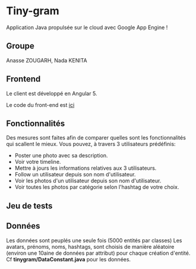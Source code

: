 # Tiny-gram

Application Java propulsée sur le cloud avec Google App Engine !

## Groupe

Anasse ZOUGARH, Nada KENITA

## Frontend

Le client est développé en Angular 5.

Le code du front-end est [ici](https://github.com/AnasseZ/tiny-gram-client)


## Fonctionnalités

Des mesures sont faites afin de comparer quelles sont les fonctionnalités qui scallent le mieux. Vous pouvez, à travers 3 utilisateurs prédéfinis:

- Poster une photo avec sa description.
- Voir votre timeline.
- Mettre à jours les informations relatives aux 3 utilisateurs.
- Follow un utilisateur depuis son nom d'utilisateur.
- Voir les photos d'un utilisateur depuis son nom d'utilisateur.
- Voir toutes les photos par catégorie selon l'hashtag de votre choix.

## Jeu de tests



## Données

Les données sont peuplés une seule fois (5000 entités par classes)
Les avatars, prénoms, noms, hashtags, sont choisis de manière aléatoire (environ une 10aine de données par attribut)
pour chaque création d'entité. Cf **tinygram/DataConstant.java** pour les données.